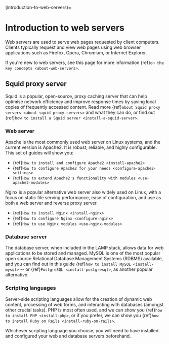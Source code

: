 (introduction-to-web-servers)=
# Introduction to web servers

Web servers are used to serve web pages requested by client computers. Clients typically request and view web pages using web browser applications such as Firefox, Opera, Chromium, or Internet Explorer.

If you're new to web servers, see this page for more information {ref}`on the key concepts <about-web-servers>`.

## Squid proxy server

Squid is a popular, open-source, proxy caching server that can help optimise network efficiency and improve response times by saving local copies of frequently accessed content. Read more {ref}`about Squid proxy servers <about-squid-proxy-servers>` and what they can do, or find out {ref}`how to install a Squid server <install-a-squid-server>`.

### Web server

Apache is the most commonly used web server on Linux systems, and the current version is Apache2. It is robust, reliable, and highly configurable. This set of guides will show you:

- {ref}`How to install and configure Apache2 <install-apache2>`
- {ref}`How to configure Apache2 for your needs <configure-apache2-settings>`
- {ref}`How to extend Apache2's functionality with modules <use-apache2-modules>`

Nginx is a popular alternative web server also widely used on Linux, with a focus on static file serving performance, ease of configuration, and use as both a web server and reverse proxy server.

- {ref}`How to install Nginx <install-nginx>`
- {ref}`How to configure Nginx <configure-nginx>`
- {ref}`How to use Nginx modules <use-nginx-modules>`

### Database server

The database server, when included in the LAMP stack, allows data for web applications to be stored and managed. MySQL is one of the most popular open source Relational Database Management Systems (RDBMS) available, and you can find out in this guide {ref}`how to install MySQL <install-mysql>` -- or {ref}`PostgreSQL <install-postgresql>`, as another popular alternative.

### Scripting languages

Server-side scripting languages allow for the creation of dynamic web content, processing of web forms, and interacting with databases (amongst other crucial tasks). PHP is most often used, and we can show you {ref}`how to install PHP <install-php>`, or if you prefer, we can show you {ref}`how to install Ruby on Rails <install-ruby-on-rails>`.

Whichever scripting language you choose, you will need to have installed and configured your web and database servers beforehand.
